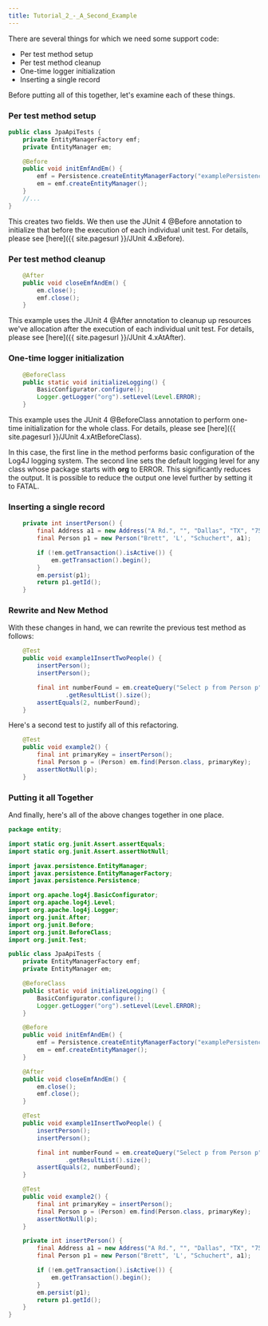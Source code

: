 ```yaml
---
title: Tutorial_2_-_A_Second_Example
---
```

There are several things for which we need some support code:
* Per test method setup
* Per test method cleanup
* One-time logger initialization
* Inserting a single record

Before putting all of this together, let's examine each of these things.
### Per test method setup
```java
public class JpaApiTests {
    private EntityManagerFactory emf;
    private EntityManager em;

    @Before
    public void initEmfAndEm() {
        emf = Persistence.createEntityManagerFactory("examplePersistenceUnit");
        em = emf.createEntityManager();
    }
    //...
}
```

This creates two fields. We then use the JUnit 4 @Before annotation to initialize that before the execution of each individual unit test. For details, please see [here]({{ site.pagesurl }}/JUnit 4.xBefore).

### Per test method cleanup
```java
    @After
    public void closeEmfAndEm() {
        em.close();
        emf.close();
    }
```
This example uses the JUnit 4 @After annotation to cleanup up resources we've allocation after the execution of each individual unit test. For details, please see [here]({{ site.pagesurl }}/JUnit 4.xAtAfter).

### One-time logger initialization
```java
    @BeforeClass
    public static void initializeLogging() {
        BasicConfigurator.configure();
        Logger.getLogger("org").setLevel(Level.ERROR);
    }
```
This example uses the JUnit 4 @BeforeClass annotation to perform one-time initialization for the whole class. For details, please see [here]({{ site.pagesurl }}/JUnit 4.xAtBeforeClass).

In this case, the first line in the method performs basic configuration of the Log4J logging system. The second line sets the default logging level for any class whose package starts with **org** to ERROR. This significantly reduces the output. It is possible to reduce the output one level further by setting it to FATAL.

### Inserting a single record
```java
    private int insertPerson() {
        final Address a1 = new Address("A Rd.", "", "Dallas", "TX", "75001");
        final Person p1 = new Person("Brett", 'L', "Schuchert", a1);

        if (!em.getTransaction().isActive()) {
            em.getTransaction().begin();
        }
        em.persist(p1);
        return p1.getId();
    }
```

### Rewrite and New Method
With these changes in hand, we can rewrite the previous test method as follows:
```java
    @Test
    public void example1InsertTwoPeople() {
        insertPerson();
        insertPerson();

        final int numberFound = em.createQuery("Select p from Person p")
                .getResultList().size();
        assertEquals(2, numberFound);
    }
```

Here's a second test to justify all of this refactoring.
```java
    @Test
    public void example2() {
        final int primaryKey = insertPerson();
        final Person p = (Person) em.find(Person.class, primaryKey);
        assertNotNull(p);
    }
```

### Putting it all Together
And finally, here's all of the above changes together in one place.
```java
package entity;

import static org.junit.Assert.assertEquals;
import static org.junit.Assert.assertNotNull;

import javax.persistence.EntityManager;
import javax.persistence.EntityManagerFactory;
import javax.persistence.Persistence;

import org.apache.log4j.BasicConfigurator;
import org.apache.log4j.Level;
import org.apache.log4j.Logger;
import org.junit.After;
import org.junit.Before;
import org.junit.BeforeClass;
import org.junit.Test;

public class JpaApiTests {
    private EntityManagerFactory emf;
    private EntityManager em;

    @BeforeClass
    public static void initializeLogging() {
        BasicConfigurator.configure();
        Logger.getLogger("org").setLevel(Level.ERROR);
    }

    @Before
    public void initEmfAndEm() {
        emf = Persistence.createEntityManagerFactory("examplePersistenceUnit");
        em = emf.createEntityManager();
    }

    @After
    public void closeEmfAndEm() {
        em.close();
        emf.close();
    }

    @Test
    public void example1InsertTwoPeople() {
        insertPerson();
        insertPerson();

        final int numberFound = em.createQuery("Select p from Person p")
                .getResultList().size();
        assertEquals(2, numberFound);
    }

    @Test
    public void example2() {
        final int primaryKey = insertPerson();
        final Person p = (Person) em.find(Person.class, primaryKey);
        assertNotNull(p);
    }

    private int insertPerson() {
        final Address a1 = new Address("A Rd.", "", "Dallas", "TX", "75001");
        final Person p1 = new Person("Brett", 'L', "Schuchert", a1);

        if (!em.getTransaction().isActive()) {
            em.getTransaction().begin();
        }
        em.persist(p1);
        return p1.getId();
    }
}
```

